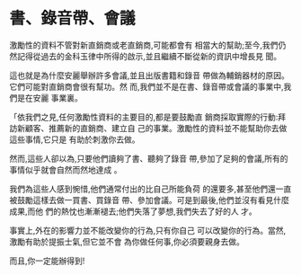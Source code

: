 # 書、錄音帶、會議

激勵性的資料不管對新直銷商或老直銷商,可能都會有 相當大的幫助;至今,我們仍然記得從過去的金科玉律中所得的啟示,並且繼續不斷從新的資訊中增長見 聞。

這也就是為什麼安麗舉辦許多會議,並且出版書籍和錄音 帶做為輔銷器材的原因。它們可能對直銷商會很有幫功。然 而,我們並不是在書、錄音帶或會議的事業中,我們是在安麗 事業裏。

「依我們之見,任何激勵性資料的主要目的,都是要鼓勵直 銷商採取實際的行動:拜訪新顧客、推薦新的直銷商、建立自 己的事業。激勵性的資料並不能幫助你去做這些事情,它只是 有助於刺激你去做。

然而,這些人卻以為,只要他們讀夠了書、聽夠了錄音 帶,參加了足夠的會議,所有的事情似乎就會自然而然地達成 。

我們為這些人感到惋惜,他們通常付出的比自己所能負荷 的還要多,甚至他們還一直被鼓勵這樣去做一買書、買錄音 帶、參加會議。可是到最後,他們並沒有看見什麼成果,而他 們的熱忱也漸漸褪去;他們失落了夢想,我們失去了好的人 才。

事實上,外在的影響力並不能改變你的行為,只有你自己 可以改變你的行為。當然,激勵有助於提振士氣,但它並不會 為你做任何事,你必須要親身去做。

而且,你一定能辦得到!  


